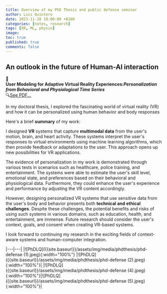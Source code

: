 ```yaml
---
title: Overview of my PhD Thesis and public defense seminar
author: Luis Quintero
date: 2023-11-28 18:00:00 +0100
categories: [notes, research]
tags: [XR, ML, physio]
image: 
toc: true
published: true
comments: false
---
```


## An outlook in the future of Human-AI interaction


📃<br>
**User Modeling for Adaptive Virtual Reality Experiences:_Personalization from Behavioral and Physiological Time Series_**<br>
🔍[See PDF...](https://urn.kb.se/resolve?urn=urn:nbn:se:su:diva-222210)

In my doctoral thesis, I explored the fascinating world of virtual reality (VR) and how it can be personalized using human behavior and body responses

Here's a brief **summary** of my work:

I designed **VR** systems that capture **multimodal data** from the user's motion, brain, and heart activity. These systems interpret the user's responses to virtual environments using machine learning algorithms, which then provide feedback or adaptations to the user. This approach opens up new possibilities for VR applications.

The evidence of personalization in my work is demonstrated through various tests in scenarios such as healthcare, police training, and entertainment. The systems were able to estimate the user's skill level, emotional state, and preferences based on their behavioral and physiological data. Furthermore, they could enhance the user's experience and performance by adjusting the VR content accordingly.

However, designing personalized VR systems that use sensitive data from the user's body and behavior presents both **technical and ethical challenges**. Despite these challenges, the potential benefits and risks of using such systems in various domains, such as education, health, and entertainment, are immense. Future research should consider the user's context, goals, and consent when creating VR-based systems.

I look forward to continuing my research in the exciting fields of context-aware systems and human-computer integration.

|---|---|
|![PhDLQ]({{site.baseurl}}/assets/img/media/phdthesis/phd-defense (1).jpeg){:width="100%"} |![PhDLQ]({{site.baseurl}}/assets/img/media/phdthesis/phd-defense (2).jpeg){:width="100%"}|
|![PhDLQ]({{site.baseurl}}/assets/img/media/phdthesis/phd-defense (4).jpeg){:width="100%"}|![PhDLQ]({{site.baseurl}}/assets/img/media/phdthesis/phd-defense (5).jpeg){:width="100%"}|

